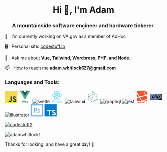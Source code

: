 <h1 align="center">Hi 👋, I'm Adam</h1>
<h3 align="center">A mountainside software engineer and hardware tinkerer.</h3>


🔭 &nbsp; I’m currently working on VA.gov as a member of AdHoc

🖥️ &nbsp; Personal site: [codestuff.io](https://codestuff.io/)

💬 &nbsp; Ask me about **Vue, Tailwind, Wordpress, PHP, and Node.**

📫 &nbsp; How to reach me **adam.whitlock627@gmail.com**

<h3 align="left">Languages and Tools:</h3>
<p align="left">
  <img src="https://raw.githubusercontent.com/devicons/devicon/master/icons/javascript/javascript-original.svg" alt="javascript" width="40" height="40"/> 
  
  <img src="https://raw.githubusercontent.com/devicons/devicon/master/icons/vuejs/vuejs-original-wordmark.svg" alt="vuejs" width="40" height="40"/>
  
  <img src="https://upload.wikimedia.org/wikipedia/commons/1/1b/Svelte_Logo.svg" alt="svelte" width="40" height="40"/>
  
  <img src="https://raw.githubusercontent.com/devicons/devicon/master/icons/react/react-original-wordmark.svg" alt="react" width="40" height="40"/>
  
   <img src="https://www.vectorlogo.zone/logos/tailwindcss/tailwindcss-icon.svg" alt="tailwind" width="40" height="40"/>
  
  <img src="https://raw.githubusercontent.com/devicons/devicon/master/icons/electron/electron-original.svg" alt="electron" width="40" height="40"/> 
  
  <img src="https://www.vectorlogo.zone/logos/graphql/graphql-icon.svg" alt="graphql" width="40" height="40"/> 
  
  <img src="https://www.vectorlogo.zone/logos/jestjsio/jestjsio-icon.svg" alt="jest" width="40" height="40"/>
  
  <img src="https://raw.githubusercontent.com/devicons/devicon/master/icons/laravel/laravel-plain-wordmark.svg" alt="laravel" width="40" height="40"/>
  
  <img src="https://raw.githubusercontent.com/devicons/devicon/master/icons/php/php-original.svg" alt="php" width="40" height="40"/> 
  
  <img src="https://www.vectorlogo.zone/logos/adobe_illustrator/adobe_illustrator-icon.svg" alt="illustrator" width="40" height="40"/>

  <img src="https://raw.githubusercontent.com/devicons/devicon/master/icons/photoshop/photoshop-line.svg" alt="photoshop" width="40" height="40"/>  
  
  <img src="https://raw.githubusercontent.com/devicons/devicon/master/icons/typescript/typescript-original.svg" alt="typescript" width="40" height="40"/> 
  </p>

<p align="left"> <a href="https://twitter.com/codestuff2" target="blank"><img src="https://img.shields.io/twitter/follow/codestuff2?logo=twitter&style=for-the-badge" alt="codestuff2" /></a> </p>

<p><img align="center" src="https://github-readme-stats.vercel.app/api/top-langs?username=adamwhitlock1&show_icons=true&theme=dark&locale=en&layout=compact" alt="adamwhitlock1" /></p>


<p>Thanks for looking, and have a great day! 👻</p>
